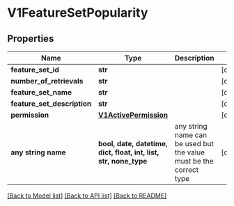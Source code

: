 # V1FeatureSetPopularity


## Properties
Name | Type | Description | Notes
------------ | ------------- | ------------- | -------------
**feature_set_id** | **str** |  | [optional] 
**number_of_retrievals** | **str** |  | [optional] 
**feature_set_name** | **str** |  | [optional] 
**feature_set_description** | **str** |  | [optional] 
**permission** | [**V1ActivePermission**](V1ActivePermission.md) |  | [optional] 
**any string name** | **bool, date, datetime, dict, float, int, list, str, none_type** | any string name can be used but the value must be the correct type | [optional]

[[Back to Model list]](../README.md#documentation-for-models) [[Back to API list]](../README.md#documentation-for-api-endpoints) [[Back to README]](../README.md)


